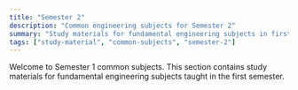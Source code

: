 ```yaml
---
title: "Semester 2"
description: "Common engineering subjects for Semester 2"
summary: "Study materials for fundamental engineering subjects in first semester"
tags: ["study-material", "common-subjects", "semester-2"]
---
```


Welcome to Semester 1 common subjects. This section contains study materials for fundamental engineering subjects taught in the first semester.
